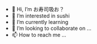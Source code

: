 - 👋 Hi, I’m お寿司吸お？
- 👀 I’m interested in sushi
- 🌱 I’m currently learning 
- 💞️ I’m looking to collaborate on ...
- 📫 How to reach me ...

<!---
osushisuo/osushisuo is a ✨ special ✨ repository because its `README.md` (this file) appears on your GitHub profile.
You can click the Preview link to take a look at your changes.
--->
